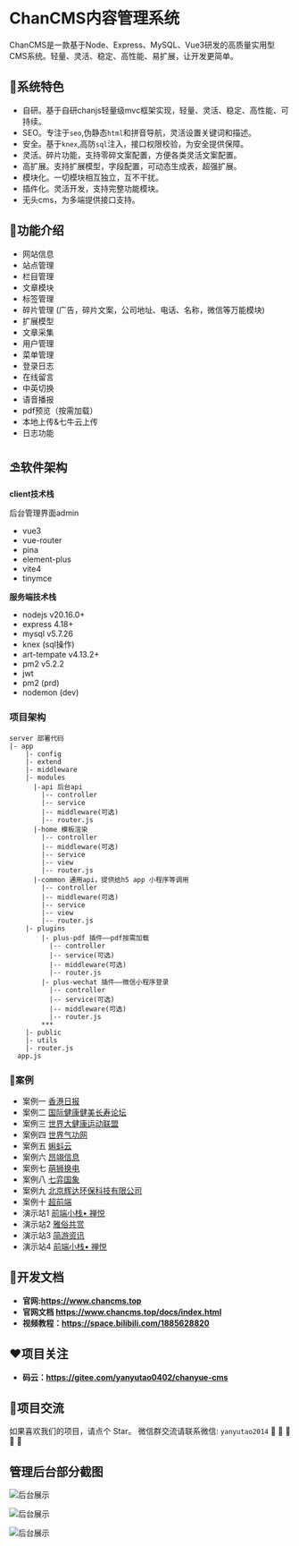 # ChanCMS内容管理系统

ChanCMS是一款基于Node、Express、MySQL、Vue3研发的高质量实用型CMS系统。轻量、灵活、稳定、高性能、易扩展，让开发更简单。

## 🌈系统特色

* 自研。基于自研chanjs轻量级mvc框架实现，轻量、灵活、稳定、高性能、可持续。
* SEO。专注于`seo`,伪静态`html`和拼音导航，灵活设置关键词和描述。
* 安全。基于`knex`,高防`sql`注入，接口权限校验，为安全提供保障。
* 灵活。碎片功能，支持零碎文案配置，方便各类灵活文案配置。
* 高扩展。支持扩展模型，字段配置，可动态生成表，超强扩展。
* 模块化。一切模块相互独立，互不干扰。
* 插件化。灵活开发，支持完整功能模块。
* 无头cms，为多端提供接口支持。

## 🚧功能介绍

* 网站信息
* 站点管理
* 栏目管理
* 文章模块
* 标签管理
* 碎片管理 (广告，碎片文案，公司地址、电话、名称，微信等万能模块)
* 扩展模型
* 文章采集
* 用户管理
* 菜单管理
* 登录日志
* 在线留言
* 中英切换
* 语音播报
* pdf预览（按需加载）
* 本地上传&七牛云上传
* 日志功能

## ⛱️软件架构

**client技术栈**

后台管理界面admin

* vue3
* vue-router
* pina
* element-plus
* vite4
* tinymce
  
**服务端技术栈**

* nodejs v20.16.0+
* express 4.18+
* mysql v5.7.26
* knex (sql操作)
* art-tempate v4.13.2+
* pm2   v5.2.2
* jwt  
* pm2 (prd)
* nodemon (dev)
  
### 项目架构

```
server 部署代码
|- app
    |- config
    |- extend 
    |- middleware 
    |- modules
      |-api 后台api
        |-- controller
        |-- service
        |-- middleware(可选)
        |-- router.js
      |-home 模板渲染
        |-- controller
        |-- middleware(可选)
        |-- service
        |-- view
        |-- router.js
      |-common 通用api，提供给h5 app 小程序等调用
        |-- controller
        |-- middleware(可选)
        |-- service
        |-- view
        |-- router.js
    |- plugins 
        |- plus-pdf 插件——pdf按需加载
          |-- controller
          |-- service(可选)
          |-- middleware(可选)
          |-- router.js
        |- plus-wechat 插件——微信小程序登录
          |-- controller
          |-- service(可选)
          |-- middleware(可选)
          |-- router.js
        ***  
    |- public
    |- utils
    |- router.js
  app.js
  ```

### 🍅️案例

* 案例一   [香港日报](http://www.hongkongdaily.net/)
* 案例二   [国际健康健美长寿论坛](http://www.internationjms.cn/)
* 案例三   [世界大健康运动联盟](http://www.worldhealthgames.com/)
* 案例四   [世界气功网](http://www.shijieqigong.com/)
* 案例五   [蝌蚪云](https://kd-yun.top/)
* 案例六   [昂翊信息](http://www.angyi-iot.com/)
* 案例七   [萌狮换电](http://www.51mshd.com/)
* 案例八   [七弈国象](https://doc.7yi.link/)
* 案例九   [北京辉达环保科技有限公司](http://www.huidaep.com/)
* 案例十   [超前端](https://zoye.top/)
* 演示站1  [前端小栈• 禅悦](https://www.nuodefangchan.com/)
* 演示站2  [雅俗共赏](http://www.cqsmservices.cn/)
* 演示站3 [简游资讯](http://118.89.190.101:81/)
* 演示站4  [前端小栈• 禅悦](http://122.112.172.87:81/)

## 👵开发文档

* **官网:<https://www.chancms.top>**
* **官网文档 <https://www.chancms.top/docs/index.html>**
* **视频教程：<https://space.bilibili.com/1885628820>**

## ❤️项目关注

* **码云：<https://gitee.com/yanyutao0402/chanyue-cms>**

## 👴项目交流

 如果喜欢我们的项目，请点个 Star。
 微信群交流请联系微信: `yanyutao2014` 🧒 👧 👱  🧔 👴

## 管理后台部分截图

![后台展示](https://gitee.com/yanyutao0402/chanyue-cms/raw/master/server/app/public/template/default/img/info.png)

![后台展示](https://gitee.com/yanyutao0402/chanyue-cms/raw/master/server/app/public/template/default/img/category.png)

![后台展示](https://gitee.com/yanyutao0402/chanyue-cms/raw/master/server/app/public/template/default/img/article.png)
